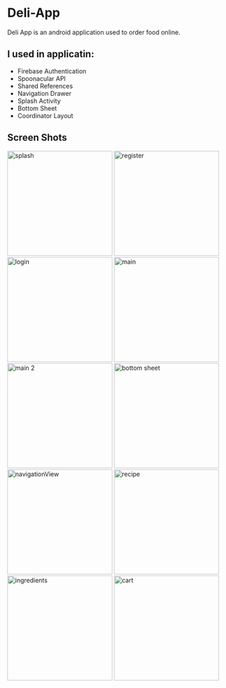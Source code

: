 # Deli-App
Deli App is an android application used to order food online.


## I used in applicatin:

- Firebase Authentication
- Spoonacular API
- Shared References
- Navigation Drawer
- Splash Activity
- Bottom Sheet
- Coordinator Layout 

## Screen Shots
  
<div>    
<img src="https://github.com/Moha2001hassan/Deli-App/assets/108886682/355e18db-bb5e-4f90-8044-9c8ea80edf93" alt="splash" width="240"  >
<img src="https://github.com/Moha2001hassan/Deli-App/assets/108886682/0e2903ad-e576-4936-b6c7-f76bdd5a5ff8" alt="register" width="240">
<img src="https://github.com/Moha2001hassan/Deli-App/assets/108886682/e1058198-b2f9-4792-8f62-f5be42155bf2" alt="login" width="240">
<img src="https://github.com/Moha2001hassan/Deli-App/assets/108886682/c603c9a4-4437-4e38-8ce5-dcba2302ffb8" alt="main" width="240">

<img src="https://github.com/Moha2001hassan/Deli-App/assets/108886682/2ff5be2c-d74e-41de-883e-9345388b8609" alt="main 2" width="240">
<img src="https://github.com/Moha2001hassan/Deli-App/assets/108886682/2f98e638-1b12-402d-a951-6440ee2d3dad" alt="bottom sheet" width="240">
<img src="https://github.com/Moha2001hassan/Deli-App/assets/108886682/559386f5-8699-4456-8e6c-aeee95f51b82" alt="navigationView" width="240">
<img src="https://github.com/Moha2001hassan/Deli-App/assets/108886682/8fc3e86d-fba7-4ee2-a05b-99aa326e4145" alt="recipe" width="240">

<img src="https://github.com/Moha2001hassan/Deli-App/assets/108886682/e144d412-1dd5-4053-8842-2cf604afcd59" alt="ingredients" width="240">
<img src="https://github.com/Moha2001hassan/Deli-App/assets/108886682/826d316b-0f6f-477a-9a94-56a39369d27c" alt="cart" width="240">
</div>
